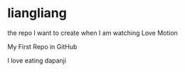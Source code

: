 # liangliang
the repo I want to create when I am watching Love Motion

My First Repo in GitHub

I love eating dapanji

